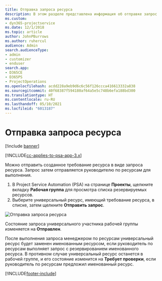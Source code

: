 ```yaml
---
title: Отправка запроса ресурса
description: В этом разделе представлена информация об отправке запрос ресурса проекта.
ms.custom:
- dyn365-projectservice
ms.date: 12/1/2018
ms.topic: article
author: JohnPBurrows
ms.author: ruhercul
audience: Admin
search.audienceType:
- admin
- customizer
- enduser
search.app:
- D365CE
- D365PS
- ProjectOperations
ms.openlocfilehash: acdd228a9eb9d6c6c56f126ccca416613332a838
ms.sourcegitcommit: 40f68387f594180af64a5e5c748b6efa188bd300
ms.translationtype: HT
ms.contentlocale: ru-RU
ms.lasthandoff: 05/10/2021
ms.locfileid: "6013187"
---
```

# <a name="submitting-a-resource-request"></a>Отправка запроса ресурса

[!include [banner](../includes/psa-now-project-operations.md)]

[!INCLUDE[cc-applies-to-psa-app-3.x](../includes/cc-applies-to-psa-app-3x.md)]

Можно отправить созданное требование ресурса в виде запроса ресурса. Запрос затем отправляется руководителю по ресурсам для выполнения.

1. В Project Service Automation (PSA) на странице **Проекты**, щелкните вкладку **Рабочая группа** для просмотра списка резервируемых ресурсов. 
2. Выберите универсальный ресурс, имеющий требование ресурса, в списке, затем щелкните **Отправить запрос**.

![Отправка запроса ресурса](media/RM-how-to-18.png)

Состояние запроса универсального участника рабочей группы изменяется на **Отправлен**.

После выполнения запроса менеджером по ресурсам универсальный ресурс будет заменен именованным ресурсом, если руководитель по ресурсам выполняет запрос с резервированием именованного ресурса. В противном случае универсальный ресурс останется в рабочей группе, и его состояние изменится на **Требует проверки**, если руководитель по ресурсам предложил именованный ресурс.


[!INCLUDE[footer-include](../includes/footer-banner.md)]